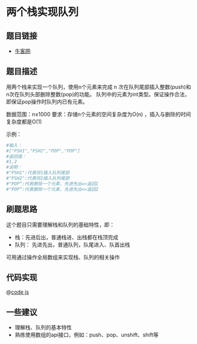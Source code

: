 # 两个栈实现队列

## 题目链接

- [牛客网](https://www.nowcoder.com/practice/54275ddae22f475981afa2244dd448c6)

## 题目描述

用两个栈来实现一个队列，使用n个元素来完成 n 次在队列尾部插入整数(push)和n次在队列头部删除整数(pop)的功能。 队列中的元素为int类型。保证操作合法，即保证pop操作时队列内已有元素。

数据范围：n≤1000
要求：存储n个元素的空间复杂度为O(n) ，插入与删除的时间复杂度都是O(1)

示例：

```bash
#输入：
#["PSH1","PSH2","POP","POP"]
#返回值：
#1,2
#说明：
#"PSH1":代表将1插入队列尾部
#"PSH2":代表将2插入队列尾部
#"POP“:代表删除一个元素，先进先出=>返回1
#"POP“:代表删除一个元素，先进先出=>返回2   
```

## 刷题思路

这个题目只需要理解栈和队列的基础特性，即：

- 栈：先进后出，普通栈进、出栈都在栈顶完成
- 队列： 先进先出，普通队列，队尾进入、队首出栈

可用通过操作全局数组来实现栈、队列的相关操作

## 代码实现

@[code js](@code/algorithm/sword-point/栈队列堆/stackToQueue.js)

## 一些建议

- 理解栈、队列的基本特性
- 熟练使用数组的api接口，例如：push、pop、unshift、shift等
